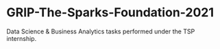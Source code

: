 # GRIP-The-Sparks-Foundation-2021
Data Science & Business Analytics tasks performed under the TSP internship.
